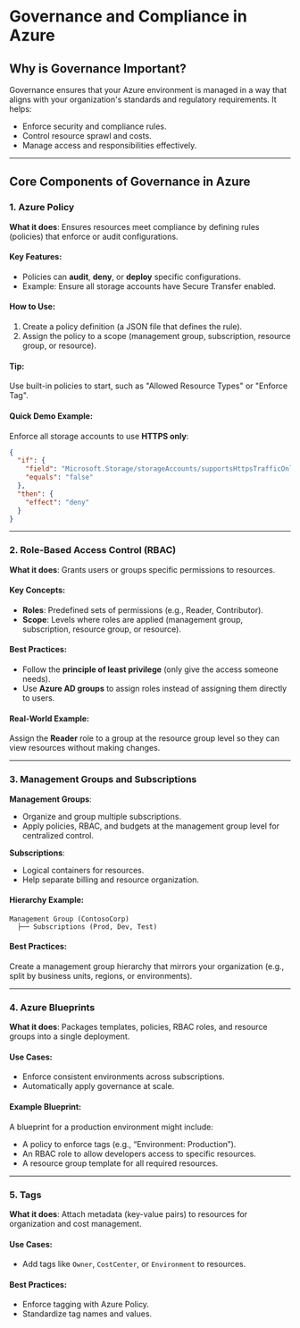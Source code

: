 # Governance and Compliance in Azure

## Why is Governance Important?
Governance ensures that your Azure environment is managed in a way that aligns with your organization's standards and regulatory requirements. It helps:
- Enforce security and compliance rules.
- Control resource sprawl and costs.
- Manage access and responsibilities effectively.

---

## Core Components of Governance in Azure

### 1. Azure Policy
**What it does**: Ensures resources meet compliance by defining rules (policies) that enforce or audit configurations.

#### Key Features:
- Policies can **audit**, **deny**, or **deploy** specific configurations.
- Example: Ensure all storage accounts have Secure Transfer enabled.

#### How to Use:
1. Create a policy definition (a JSON file that defines the rule).
2. Assign the policy to a scope (management group, subscription, resource group, or resource).

#### Tip:
Use built-in policies to start, such as "Allowed Resource Types" or "Enforce Tag".

#### Quick Demo Example:
Enforce all storage accounts to use **HTTPS only**:
```json
{
  "if": {
    "field": "Microsoft.Storage/storageAccounts/supportsHttpsTrafficOnly",
    "equals": "false"
  },
  "then": {
    "effect": "deny"
  }
}
```

---

### 2. Role-Based Access Control (RBAC)
**What it does**: Grants users or groups specific permissions to resources.

#### Key Concepts:
- **Roles**: Predefined sets of permissions (e.g., Reader, Contributor).
- **Scope**: Levels where roles are applied (management group, subscription, resource group, or resource).

#### Best Practices:
- Follow the **principle of least privilege** (only give the access someone needs).
- Use **Azure AD groups** to assign roles instead of assigning them directly to users.

#### Real-World Example:
Assign the **Reader** role to a group at the resource group level so they can view resources without making changes.

---

### 3. Management Groups and Subscriptions
**Management Groups**:
- Organize and group multiple subscriptions.
- Apply policies, RBAC, and budgets at the management group level for centralized control.

**Subscriptions**:
- Logical containers for resources.
- Help separate billing and resource organization.

#### Hierarchy Example:
```
Management Group (ContosoCorp)
  ├── Subscriptions (Prod, Dev, Test)
```

#### Best Practices:
Create a management group hierarchy that mirrors your organization (e.g., split by business units, regions, or environments).

---

### 4. Azure Blueprints
**What it does**: Packages templates, policies, RBAC roles, and resource groups into a single deployment.

#### Use Cases:
- Enforce consistent environments across subscriptions.
- Automatically apply governance at scale.

#### Example Blueprint:
A blueprint for a production environment might include:
- A policy to enforce tags (e.g., “Environment: Production”).
- An RBAC role to allow developers access to specific resources.
- A resource group template for all required resources.

---

### 5. Tags
**What it does**: Attach metadata (key-value pairs) to resources for organization and cost management.

#### Use Cases:
- Add tags like `Owner`, `CostCenter`, or `Environment` to resources.

#### Best Practices:
- Enforce tagging with Azure Policy.
- Standardize tag names and values.
